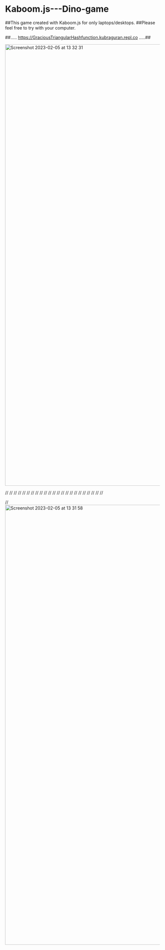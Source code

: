 # Kaboom.js---Dino-game

##This game created with Kaboom.js for only laptops/desktops.
##Please feel free to try with your computer.
 
##.....  https://GraciousTriangularHashfunction.kubraguran.repl.co .....##


<img width="1438" alt="Screenshot 2023-02-05 at 13 32 31" src="https://user-images.githubusercontent.com/81765398/216826776-0bb43672-2d0e-4e5c-a805-ae22df5ae560.png">


//   //   //   //   //  //  //   //   //   //   //  //  //   //   //   //   //  //  //   //   //   //   //  


//<img width="1433" alt="Screenshot 2023-02-05 at 13 31 58" src="https://user-images.githubusercontent.com/81765398/216826808-d6c0ebc5-f77b-4a4c-be22-0adf71fb17cb.png">
